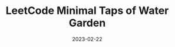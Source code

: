 ---
title: LeetCode Minimal Taps of Water Garden
date: 2023-02-22
draft: true
tags:
- leetcode
- alg
- greedy
---